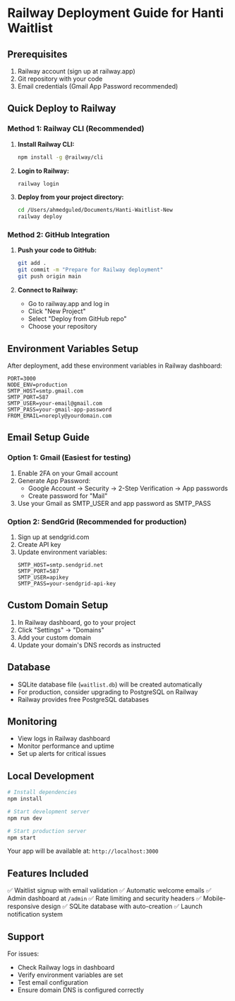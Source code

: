 # Railway Deployment Guide for Hanti Waitlist

## Prerequisites
1. Railway account (sign up at railway.app)
2. Git repository with your code
3. Email credentials (Gmail App Password recommended)

## Quick Deploy to Railway

### Method 1: Railway CLI (Recommended)

1. **Install Railway CLI:**
   ```bash
   npm install -g @railway/cli
   ```

2. **Login to Railway:**
   ```bash
   railway login
   ```

3. **Deploy from your project directory:**
   ```bash
   cd /Users/ahmedguled/Documents/Hanti-Waitlist-New
   railway deploy
   ```

### Method 2: GitHub Integration

1. **Push your code to GitHub:**
   ```bash
   git add .
   git commit -m "Prepare for Railway deployment"
   git push origin main
   ```

2. **Connect to Railway:**
   - Go to railway.app and log in
   - Click "New Project"
   - Select "Deploy from GitHub repo"
   - Choose your repository

## Environment Variables Setup

After deployment, add these environment variables in Railway dashboard:

```
PORT=3000
NODE_ENV=production
SMTP_HOST=smtp.gmail.com
SMTP_PORT=587
SMTP_USER=your-email@gmail.com
SMTP_PASS=your-gmail-app-password
FROM_EMAIL=noreply@yourdomain.com
```

## Email Setup Guide

### Option 1: Gmail (Easiest for testing)
1. Enable 2FA on your Gmail account
2. Generate App Password:
   - Google Account → Security → 2-Step Verification → App passwords
   - Create password for "Mail"
3. Use your Gmail as SMTP_USER and app password as SMTP_PASS

### Option 2: SendGrid (Recommended for production)
1. Sign up at sendgrid.com
2. Create API key
3. Update environment variables:
   ```
   SMTP_HOST=smtp.sendgrid.net
   SMTP_PORT=587
   SMTP_USER=apikey
   SMTP_PASS=your-sendgrid-api-key
   ```

## Custom Domain Setup

1. In Railway dashboard, go to your project
2. Click "Settings" → "Domains"
3. Add your custom domain
4. Update your domain's DNS records as instructed

## Database

- SQLite database file (`waitlist.db`) will be created automatically
- For production, consider upgrading to PostgreSQL on Railway
- Railway provides free PostgreSQL databases

## Monitoring

- View logs in Railway dashboard
- Monitor performance and uptime
- Set up alerts for critical issues

## Local Development

```bash
# Install dependencies
npm install

# Start development server
npm run dev

# Start production server
npm start
```

Your app will be available at: `http://localhost:3000`

## Features Included

✅ Waitlist signup with email validation
✅ Automatic welcome emails
✅ Admin dashboard at `/admin`
✅ Rate limiting and security headers
✅ Mobile-responsive design
✅ SQLite database with auto-creation
✅ Launch notification system

## Support

For issues:
- Check Railway logs in dashboard
- Verify environment variables are set
- Test email configuration
- Ensure domain DNS is configured correctly